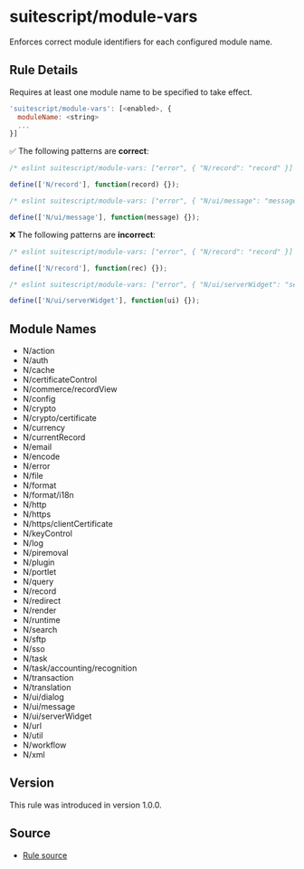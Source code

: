 # suitescript/module-vars

Enforces correct module identifiers for each configured module name.

## Rule Details

Requires at least one module name to be specified to take effect.

```js
'suitescript/module-vars': [<enabled>, {
  moduleName: <string>
  ...
}]
```

:white_check_mark: The following patterns are **correct**:

```js
/* eslint suitescript/module-vars: ["error", { "N/record": "record" }] */

define(['N/record'], function(record) {});
```
```js
/* eslint suitescript/module-vars: ["error", { "N/ui/message": "message" }] */

define(['N/ui/message'], function(message) {});
```

:x: The following patterns are **incorrect**:

```js
/* eslint suitescript/module-vars: ["error", { "N/record": "record" }] */

define(['N/record'], function(rec) {});
```
```js
/* eslint suitescript/module-vars: ["error", { "N/ui/serverWidget": "serverWidget" }] */

define(['N/ui/serverWidget'], function(ui) {});
```

## Module Names

- N/action
- N/auth
- N/cache
- N/certificateControl
- N/commerce/recordView
- N/config
- N/crypto
- N/crypto/certificate
- N/currency
- N/currentRecord
- N/email
- N/encode
- N/error
- N/file
- N/format
- N/format/i18n
- N/http
- N/https
- N/https/clientCertificate
- N/keyControl
- N/log
- N/piremoval
- N/plugin
- N/portlet
- N/query
- N/record
- N/redirect
- N/render
- N/runtime
- N/search
- N/sftp
- N/sso
- N/task
- N/task/accounting/recognition
- N/transaction
- N/translation
- N/ui/dialog
- N/ui/message
- N/ui/serverWidget
- N/url
- N/util
- N/workflow
- N/xml

## Version

This rule was introduced in version 1.0.0.

## Source

- [Rule source](../../lib/rules/module-vars.js)